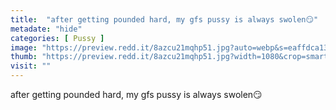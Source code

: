 ```yaml
---
title:  "after getting pounded hard, my gfs pussy is always swolen😏"
metadate: "hide"
categories: [ Pussy ]
image: "https://preview.redd.it/8azcu21mqhp51.jpg?auto=webp&s=eaffdca13bab956ffa3dba26b803c2579416ad6e"
thumb: "https://preview.redd.it/8azcu21mqhp51.jpg?width=1080&crop=smart&auto=webp&s=eafd1f3eaf3e64f69d4b1a633f6fc6b31a2153f8"
visit: ""
---
```

after getting pounded hard, my gfs pussy is always swolen😏
